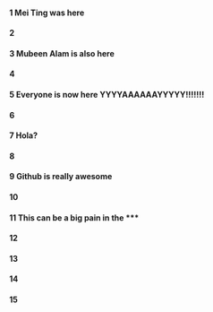 #### 1 Mei Ting was here
#### 2
#### 3 Mubeen Alam is also here
#### 4
#### 5 Everyone is now here YYYYAAAAAAYYYYY!!!!!!!
#### 6
#### 7 Hola?
#### 8
#### 9 Github is really awesome
#### 10
#### 11 This can be a big pain in the ***
#### 12
#### 13
#### 14
#### 15